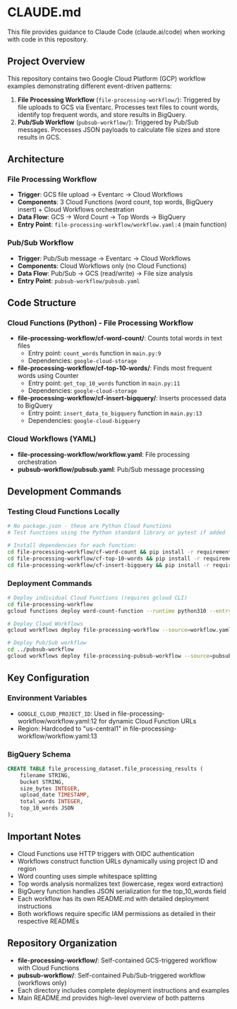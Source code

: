 # CLAUDE.md

This file provides guidance to Claude Code (claude.ai/code) when working with code in this repository.

## Project Overview

This repository contains two Google Cloud Platform (GCP) workflow examples demonstrating different event-driven patterns:

1. **File Processing Workflow** (`file-processing-workflow/`): Triggered by file uploads to GCS via Eventarc. Processes text files to count words, identify top frequent words, and store results in BigQuery.
2. **Pub/Sub Workflow** (`pubsub-workflow/`): Triggered by Pub/Sub messages. Processes JSON payloads to calculate file sizes and store results in GCS.

## Architecture

### File Processing Workflow
- **Trigger**: GCS file upload → Eventarc → Cloud Workflows
- **Components**: 3 Cloud Functions (word count, top words, BigQuery insert) + Cloud Workflows orchestration
- **Data Flow**: GCS → Word Count → Top Words → BigQuery
- **Entry Point**: `file-processing-workflow/workflow.yaml:4` (main function)

### Pub/Sub Workflow 
- **Trigger**: Pub/Sub message → Eventarc → Cloud Workflows  
- **Components**: Cloud Workflows only (no Cloud Functions)
- **Data Flow**: Pub/Sub → GCS (read/write) → File size analysis
- **Entry Point**: `pubsub-workflow/pubsub.yaml`

## Code Structure

### Cloud Functions (Python) - File Processing Workflow
- **file-processing-workflow/cf-word-count/**: Counts total words in text files
  - Entry point: `count_words` function in `main.py:9`
  - Dependencies: `google-cloud-storage`
- **file-processing-workflow/cf-top-10-words/**: Finds most frequent words using Counter
  - Entry point: `get_top_10_words` function in `main.py:11`
  - Dependencies: `google-cloud-storage`
- **file-processing-workflow/cf-insert-bigquery/**: Inserts processed data to BigQuery
  - Entry point: `insert_data_to_bigquery` function in `main.py:13`
  - Dependencies: `google-cloud-bigquery`

### Cloud Workflows (YAML)
- **file-processing-workflow/workflow.yaml**: File processing orchestration
- **pubsub-workflow/pubsub.yaml**: Pub/Sub message processing

## Development Commands

### Testing Cloud Functions Locally
```bash
# No package.json - these are Python Cloud Functions
# Test functions using the Python standard library or pytest if added

# Install dependencies for each function:
cd file-processing-workflow/cf-word-count && pip install -r requirements.txt
cd file-processing-workflow/cf-top-10-words && pip install -r requirements.txt  
cd file-processing-workflow/cf-insert-bigquery && pip install -r requirements.txt
```

### Deployment Commands
```bash
# Deploy individual Cloud Functions (requires gcloud CLI)
cd file-processing-workflow
gcloud functions deploy word-count-function --runtime python310 --entry-point count_words --source cf-word-count/ --trigger-http

# Deploy Cloud Workflows  
gcloud workflows deploy file-processing-workflow --source=workflow.yaml --location=us-central1

# Deploy Pub/Sub workflow
cd ../pubsub-workflow
gcloud workflows deploy file-processing-pubsub-workflow --source=pubsub.yaml --location=us-central1
```

## Key Configuration

### Environment Variables
- `GOOGLE_CLOUD_PROJECT_ID`: Used in file-processing-workflow/workflow.yaml:12 for dynamic Cloud Function URLs
- Region: Hardcoded to "us-central1" in file-processing-workflow/workflow.yaml:13

### BigQuery Schema
```sql
CREATE TABLE file_processing_dataset.file_processing_results (
    filename STRING,
    bucket STRING, 
    size_bytes INTEGER,
    upload_date TIMESTAMP,
    total_words INTEGER,
    top_10_words JSON
);
```

## Important Notes

- Cloud Functions use HTTP triggers with OIDC authentication
- Workflows construct function URLs dynamically using project ID and region
- Word counting uses simple whitespace splitting
- Top words analysis normalizes text (lowercase, regex word extraction)
- BigQuery function handles JSON serialization for the top_10_words field
- Each workflow has its own README.md with detailed deployment instructions
- Both workflows require specific IAM permissions as detailed in their respective READMEs

## Repository Organization

- **file-processing-workflow/**: Self-contained GCS-triggered workflow with Cloud Functions
- **pubsub-workflow/**: Self-contained Pub/Sub-triggered workflow (workflows only)
- Each directory includes complete deployment instructions and examples
- Main README.md provides high-level overview of both patterns